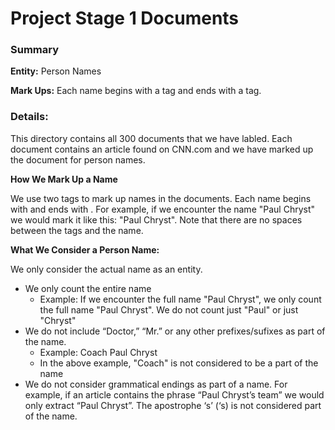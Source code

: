# Project Stage 1 Documents

### Summary
**Entity:** Person Names

**Mark Ups:** Each name begins with a <n> tag and ends with a </n> tag.

### Details:

This directory contains all 300 documents that we have labled. Each document contains an article found on CNN.com and 
we have marked up the document for person names.

**How We Mark Up a Name**

We use two tags to mark up names in the documents. Each name begins with <n> and ends with </n>. For example, if we encounter
the name "Paul Chryst" we would mark it like this: "<n>Paul Chryst</n>". Note that there are no spaces between the tags
and the name.

**What We Consider a Person Name:**

We only consider the actual name as an entity. 
- We only count the entire name
  - Example: If we encounter the full name "Paul Chryst", we only count the full name "Paul Chryst".
  We do not count just "Paul" or just "Chryst"
- We do not include “Doctor,” “Mr.” or any other prefixes/sufixes as part of the name.
  - Example: Coach <n>Paul Chryst</n>
  - In the above example, "Coach" is not considered to be a part of the name
- We do not consider grammatical endings as part of a name. For example, if an article contains the phrase 
  “Paul Chryst’s team” we would only extract “Paul Chryst”. The apostrophe ‘s’ (‘s) is not considered 
  part of the name.
